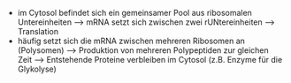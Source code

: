 - im Cytosol befindet sich ein gemeinsamer Pool aus ribosomalen Untereinheiten 
--> mRNA setzt sich zwischen zwei rUNtereinheiten --> Translation 
- häufig setzt sich die mRNA zwischen mehreren Ribosomen an (Polysomen) --> Produktion von mehreren Polypeptiden zur gleichen Zeit 
--> Entstehende Proteine verbleiben im Cytosol (z.B. Enzyme für die Glykolyse)